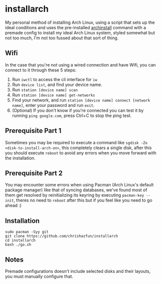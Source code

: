 # installarch
My personal method of installing Arch Linux, using a script that sets up the ideal conditions and uses the pre-installed [archinstall](https://github.com/archlinux/archinstall) command with a premade config to install my ideal Arch Linux system, styled somewhat but not too much, I'm not too fussed about that sort of thing.

## Wifi
In the case that you're not using a wired connection and have Wifi, you can connect to it through these 5 steps:
1. Run `iwctl` to access the cli interface for `iw`
2. Run `device list`, and find your device name.
3. Run `station [device name] scan`
4. Run `station [device name] get-networks`
5. Find your network, and run `station [device name] connect [network name]`, enter your password and run `exit`.
6. (Optional) If you don't know if you're connected you can test it by running `ping google.com`, press Ctrl+C to stop the ping test.

## Prerequisite Part 1
Sometimes you may be required to execute a command like ```sgdisk -Zo <disk-to-install-arch-on>```, this completely clears a single disk, after this you should execute ```reboot``` to avoid any errors when you move forward with the installation.

## Prerequisite Part 2
You may encounter some errors when using Pacman (Arch Linux's default package manager) like that of syncing databases, we've found most of them get resolved by reinitializing its keyring by executing ```pacman-key --init```, theres no need to ```reboot``` after this but if you feel like you need to go ahead :)

## Installation
```
sudo pacman -Syy git
git clone https://github.com/chrishazfun/installarch
cd installarch
bash ./go.sh
```

## Notes
Premade configurations doesn't include selected disks and their layouts, you must manually configure that.